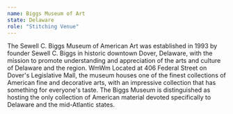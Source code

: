 ```yaml
---
name: Biggs Museum of Art
state: Delaware
role: "Stitching Venue"
---
```


The Sewell C. Biggs Museum of American Art was established in 1993 by founder Sewell C. Biggs in historic downtown Dover, Delaware, with the mission to promote understanding and appreciation of the arts and culture of Delaware and the region. WmWm Located at 406 Federal Street on Dover's Legislative Mall, the museum houses one of the finest collections of American fine and decorative arts, with an impressive collection that has something for everyone's taste. The Biggs Museum is distinguished as hosting the only collection of American material devoted specifically to Delaware and the mid-Atlantic states. 